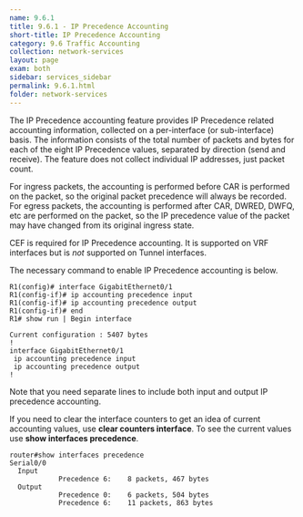 ```yaml
---
name: 9.6.1
title: 9.6.1 - IP Precedence Accounting
short-title: IP Precedence Accounting
category: 9.6 Traffic Accounting
collection: network-services
layout: page
exam: both
sidebar: services_sidebar
permalink: 9.6.1.html
folder: network-services
---
```

The IP Precedence accounting feature provides IP Precedence related accounting information, collected on a per-interface (or sub-interface) basis. The information consists of the total number of packets and bytes for each of the eight IP Precedence values, separated by direction (send and receive). The feature does not collect individual IP addresses, just packet count.

For ingress packets, the accounting is performed before CAR is performed on the packet, so the original packet precedence will always be recorded. For egress packets, the accounting is performed after CAR, DWRED, DWFQ, etc are performed on the packet, so the IP precedence value of the packet may have changed from its original ingress state.

CEF is required for IP Precedence accounting. It is supported on VRF interfaces but is *not* supported on Tunnel interfaces.

The necessary command to enable IP Precedence accounting is below.
```
R1(config)# interface GigabitEthernet0/1
R1(config-if)# ip accounting precedence input
R1(config-if)# ip accounting precedence output
R1(config-if)# end
R1# show run | Begin interface

Current configuration : 5407 bytes
!
interface GigabitEthernet0/1
 ip accounting precedence input
 ip accounting precedence output
!
```
Note that you need separate lines to include both input and output IP precedence accounting.

If you need to clear the interface counters to get an idea of current accounting values, use **clear counters interface**. To see the current values use **show interfaces precedence**.
```
router#show interfaces precedence
Serial0/0
  Input
            Precedence 6:    8 packets, 467 bytes
  Output
            Precedence 0:    6 packets, 504 bytes
            Precedence 6:    11 packets, 863 bytes
```